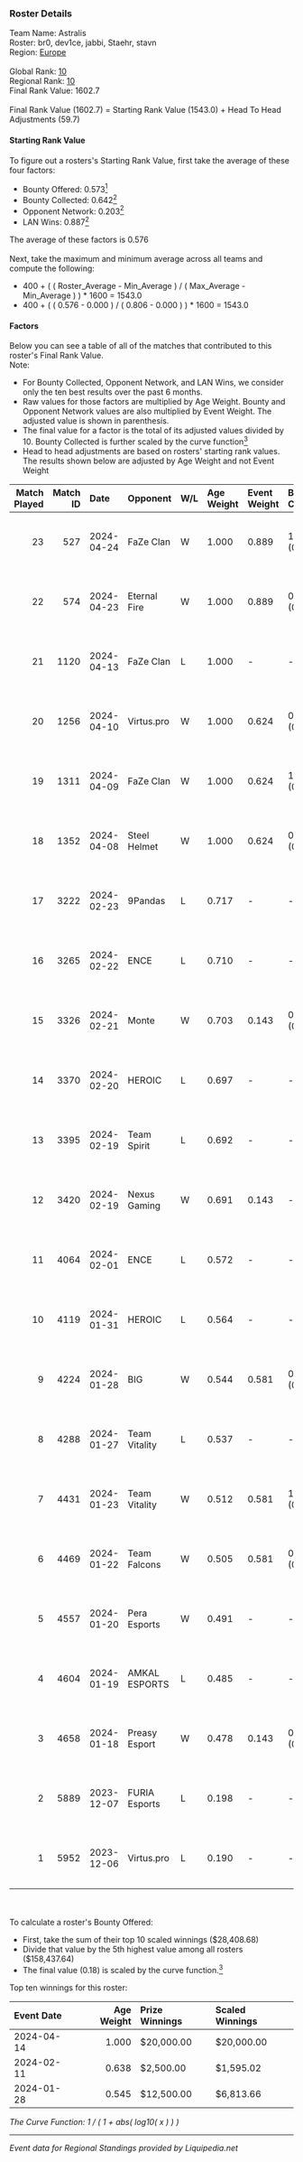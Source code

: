 ### Roster Details<br />
Team Name: Astralis<br />
Roster: br0, dev1ce, jabbi, Staehr, stavn<br />
Region: [Europe]( ../standings_europe.md)<br />
<br />
Global Rank: [10](../standings_global.md)<br />
Regional Rank: [10]( ../standings_europe.md)<br />
Final Rank Value:  1602.7<br />
<br />
Final Rank Value (1602.7) = Starting Rank Value (1543.0) + Head To Head Adjustments (59.7)<br />

#### Starting Rank Value<br />
To figure out a rosters's Starting Rank Value, first take the average of these four factors:<br />
- Bounty Offered: 0.573[<sup>1</sup>](#table2)
- Bounty Collected: 0.642[<sup>2</sup>](#table1)
- Opponent Network: 0.203[<sup>2</sup>](#table1)
- LAN Wins: 0.887[<sup>2</sup>](#table1)

The average of these factors is 0.576<br />
<br />
Next, take the maximum and minimum average across all teams and compute the following:<br />
- 400 + ( ( Roster_Average - Min_Average ) / ( Max_Average - Min_Average ) ) * 1600 = 1543.0
- 400 + ( ( 0.576 - 0.000 ) / ( 0.806 - 0.000 ) ) * 1600 = 1543.0


#### Factors<br />
Below you can see a table of all of the matches that contributed to this roster's Final Rank Value.<br />
Note:<br />

- For Bounty Collected, Opponent Network, and LAN Wins, we consider only the ten best results over the past 6 months.
- Raw values for those factors are multiplied by Age Weight. Bounty and Opponent Network values are also multiplied by Event Weight. The adjusted value is shown in parenthesis.
- The final value for a factor is the total of its adjusted values divided by 10. Bounty Collected is further scaled by the curve function[<sup>3</sup>](#curveFunction)
- Head to head adjustments are based on rosters' starting rank values. The results shown below are adjusted by Age Weight and not Event Weight
<span id="table1"></span><br />


| Match Played | Match ID | Date       | Opponent      | W/L | Age Weight | Event Weight | Bounty Collected | Opponent Network | LAN Wins     | H2H Adj. | Roster                               |
| -: | -: | :- | :- | :- | :- | :- | :- | :- | :- | -: | :- |
|           23 |      527 | 2024-04-24 | FaZe Clan     | W   | 1.000      | 0.889        | 1.000 (0.889)    | 0.566 (0.503)    | true (1.000) |    27.57 | br0, dev1ce, jabbi, Staehr, stavn    |
|           22 |      574 | 2024-04-23 | Eternal Fire  | W   | 1.000      | 0.889        | 0.409 (0.364)    | 0.462 (0.411)    | true (1.000) |    23.96 | br0, dev1ce, jabbi, Staehr, stavn    |
|           21 |     1120 | 2024-04-13 | FaZe Clan     | L   | 1.000      | -            | -                | -                | -            |    -3.37 | br0, dev1ce, jabbi, Staehr, stavn    |
|           20 |     1256 | 2024-04-10 | Virtus.pro    | W   | 1.000      | 0.624        | 0.454 (0.284)    | 0.416 (0.260)    | true (1.000) |    22.62 | br0, dev1ce, jabbi, Staehr, stavn    |
|           19 |     1311 | 2024-04-09 | FaZe Clan     | W   | 1.000      | 0.624        | 1.000 (0.624)    | 0.566 (0.354)    | true (1.000) |    28.73 | br0, dev1ce, jabbi, Staehr, stavn    |
|           18 |     1352 | 2024-04-08 | Steel Helmet  | W   | 1.000      | 0.624        | 0.025 (0.016)    | 0.174 (0.108)    | true (1.000) |     0.34 | br0, dev1ce, jabbi, Staehr, stavn    |
|           17 |     3222 | 2024-02-23 | 9Pandas       | L   | 0.717      | -            | -                | -                | -            |   -20.10 | blameF, dev1ce, jabbi, Staehr, stavn |
|           16 |     3265 | 2024-02-22 | ENCE          | L   | 0.710      | -            | -                | -                | -            |   -10.22 | blameF, dev1ce, jabbi, Staehr, stavn |
|           15 |     3326 | 2024-02-21 | Monte         | W   | 0.703      | 0.143        | 0.199 (0.020)    | 0.378 (0.038)    | true (0.703) |     7.01 | blameF, dev1ce, jabbi, Staehr, stavn |
|           14 |     3370 | 2024-02-20 | HEROIC        | L   | 0.697      | -            | -                | -                | -            |    -6.37 | blameF, dev1ce, jabbi, Staehr, stavn |
|           13 |     3395 | 2024-02-19 | Team Spirit   | L   | 0.692      | -            | -                | -                | -            |    -2.90 | blameF, dev1ce, jabbi, Staehr, stavn |
|           12 |     3420 | 2024-02-19 | Nexus Gaming  | W   | 0.691      | 0.143        | -                | 0.772 (0.076)    | true (0.691) |     0.64 | blameF, dev1ce, jabbi, Staehr, stavn |
|           11 |     4064 | 2024-02-01 | ENCE          | L   | 0.572      | -            | -                | -                | -            |    -9.66 | blameF, dev1ce, jabbi, Staehr, stavn |
|           10 |     4119 | 2024-01-31 | HEROIC        | L   | 0.564      | -            | -                | -                | -            |    -5.90 | blameF, dev1ce, jabbi, Staehr, stavn |
|            9 |     4224 | 2024-01-28 | BIG           | W   | 0.544      | 0.581        | 0.470 (0.149)    | 0.400 (0.127)    | true (0.544) |     6.10 | blameF, dev1ce, jabbi, Staehr, stavn |
|            8 |     4288 | 2024-01-27 | Team Vitality | L   | 0.537      | -            | -                | -                | -            |    -1.98 | blameF, dev1ce, jabbi, Staehr, stavn |
|            7 |     4431 | 2024-01-23 | Team Vitality | W   | 0.512      | 0.581        | 1.000 (0.297)    | 0.353 (0.105)    | true (0.512) |    14.41 | blameF, dev1ce, jabbi, Staehr, stavn |
|            6 |     4469 | 2024-01-22 | Team Falcons  | W   | 0.505      | 0.581        | 0.431 (0.127)    | 0.161 (0.047)    | true (0.505) |     4.43 | blameF, dev1ce, jabbi, Staehr, stavn |
|            5 |     4557 | 2024-01-20 | Pera Esports  | W   | 0.491      | -            | -                | -                | -            |     0.56 | blameF, dev1ce, jabbi, Staehr, stavn |
|            4 |     4604 | 2024-01-19 | AMKAL ESPORTS | L   | 0.485      | -            | -                | -                | -            |   -12.93 | blameF, dev1ce, jabbi, Staehr, stavn |
|            3 |     4658 | 2024-01-18 | Preasy Esport | W   | 0.478      | 0.143        | 0.106 (0.007)    | -                | -            |     0.62 | blameF, dev1ce, jabbi, Staehr, stavn |
|            2 |     5889 | 2023-12-07 | FURIA Esports | L   | 0.198      | -            | -                | -                | -            |    -2.12 | blameF, dev1ce, jabbi, Staehr, stavn |
|            1 |     5952 | 2023-12-06 | Virtus.pro    | L   | 0.190      | -            | -                | -                | -            |    -1.76 | blameF, dev1ce, jabbi, Staehr, stavn |

<br />
<span id="table2"></span><br />
To calculate a roster's Bounty Offered:<br />

- First, take the sum of their top 10 scaled winnings ($28,408.68)
- Divide that value by the 5th highest value among all rosters ($158,437.64)
- The final value (0.18) is scaled by the curve function.[<sup>3</sup>](#curveFunction)

Top ten winnings for this roster:<br />

| Event Date | Age Weight | Prize Winnings | Scaled Winnings |
| :- | -: | :- | :- |
| 2024-04-14 |      1.000 | $20,000.00     | $20,000.00      |
| 2024-02-11 |      0.638 | $2,500.00      | $1,595.02       |
| 2024-01-28 |      0.545 | $12,500.00     | $6,813.66       |


<span id="curveFunction"></span>_The Curve Function: 1 / ( 1 + abs( log10( x ) ) )_<br />

---
_Event data for Regional Standings provided by Liquipedia.net_<br />
